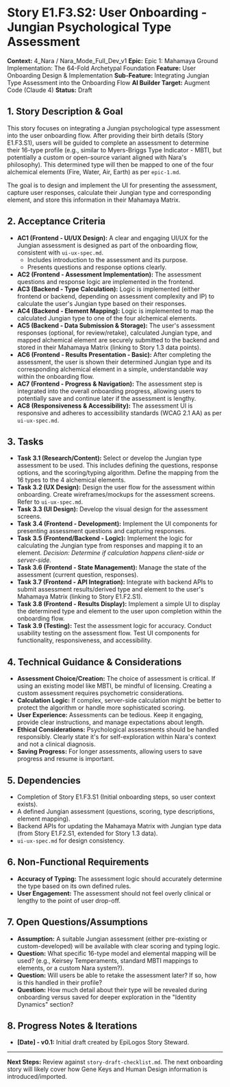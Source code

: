 # Story E1.F3.S2: User Onboarding - Jungian Psychological Type Assessment

**Context:** 4_Nara / Nara_Mode_Full_Dev_v1
**Epic:** Epic 1: Mahamaya Ground Implementation: The 64-Fold Archetypal Foundation
**Feature:** User Onboarding Design & Implementation
**Sub-Feature:** Integrating Jungian Type Assessment into the Onboarding Flow
**AI Builder Target:** Augment Code (Claude 4)
**Status:** Draft

## 1. Story Description & Goal

This story focuses on integrating a Jungian psychological type assessment into the user onboarding flow. After providing their birth details (Story E1.F3.S1), users will be guided to complete an assessment to determine their 16-type profile (e.g., similar to Myers-Briggs Type Indicator - MBTI, but potentially a custom or open-source variant aligned with Nara's philosophy). This determined type will then be mapped to one of the four alchemical elements (Fire, Water, Air, Earth) as per `epic-1.md`.

The goal is to design and implement the UI for presenting the assessment, capture user responses, calculate their Jungian type and corresponding element, and store this information in their Mahamaya Matrix.

## 2. Acceptance Criteria

*   **AC1 (Frontend - UI/UX Design):** A clear and engaging UI/UX for the Jungian assessment is designed as part of the onboarding flow, consistent with `ui-ux-spec.md`.
    *   Includes introduction to the assessment and its purpose.
    *   Presents questions and response options clearly.
*   **AC2 (Frontend - Assessment Implementation):** The assessment questions and response logic are implemented in the frontend.
*   **AC3 (Backend - Type Calculation):** Logic is implemented (either frontend or backend, depending on assessment complexity and IP) to calculate the user's Jungian type based on their responses.
*   **AC4 (Backend - Element Mapping):** Logic is implemented to map the calculated Jungian type to one of the four alchemical elements.
*   **AC5 (Backend - Data Submission & Storage):** The user's assessment responses (optional, for review/retake), calculated Jungian type, and mapped alchemical element are securely submitted to the backend and stored in their Mahamaya Matrix (linking to Story 1.3 data points).
*   **AC6 (Frontend - Results Presentation - Basic):** After completing the assessment, the user is shown their determined Jungian type and its corresponding alchemical element in a simple, understandable way within the onboarding flow.
*   **AC7 (Frontend - Progress & Navigation):** The assessment step is integrated into the overall onboarding progress, allowing users to potentially save and continue later if the assessment is lengthy.
*   **AC8 (Responsiveness & Accessibility):** The assessment UI is responsive and adheres to accessibility standards (WCAG 2.1 AA) as per `ui-ux-spec.md`.

## 3. Tasks

*   **Task 3.1 (Research/Content):** Select or develop the Jungian type assessment to be used. This includes defining the questions, response options, and the scoring/typing algorithm. Define the mapping from the 16 types to the 4 alchemical elements.
*   **Task 3.2 (UX Design):** Design the user flow for the assessment within onboarding. Create wireframes/mockups for the assessment screens. Refer to `ui-ux-spec.md`.
*   **Task 3.3 (UI Design):** Develop the visual design for the assessment screens.
*   **Task 3.4 (Frontend - Development):** Implement the UI components for presenting assessment questions and capturing responses.
*   **Task 3.5 (Frontend/Backend - Logic):** Implement the logic for calculating the Jungian type from responses and mapping it to an element. *Decision: Determine if calculation happens client-side or server-side.*
*   **Task 3.6 (Frontend - State Management):** Manage the state of the assessment (current question, responses).
*   **Task 3.7 (Frontend - API Integration):** Integrate with backend APIs to submit assessment results/derived type and element to the user's Mahamaya Matrix (linking to Story E1.F2.S1).
*   **Task 3.8 (Frontend - Results Display):** Implement a simple UI to display the determined type and element to the user upon completion within the onboarding flow.
*   **Task 3.9 (Testing):** Test the assessment logic for accuracy. Conduct usability testing on the assessment flow. Test UI components for functionality, responsiveness, and accessibility.

## 4. Technical Guidance & Considerations

*   **Assessment Choice/Creation:** The choice of assessment is critical. If using an existing model like MBTI, be mindful of licensing. Creating a custom assessment requires psychometric considerations.
*   **Calculation Logic:** If complex, server-side calculation might be better to protect the algorithm or handle more sophisticated scoring.
*   **User Experience:** Assessments can be tedious. Keep it engaging, provide clear instructions, and manage expectations about length.
*   **Ethical Considerations:** Psychological assessments should be handled responsibly. Clearly state it's for self-exploration within Nara's context and not a clinical diagnosis.
*   **Saving Progress:** For longer assessments, allowing users to save progress and resume is important.

## 5. Dependencies

*   Completion of Story E1.F3.S1 (Initial onboarding steps, so user context exists).
*   A defined Jungian assessment (questions, scoring, type descriptions, element mapping).
*   Backend APIs for updating the Mahamaya Matrix with Jungian type data (from Story E1.F2.S1, extended for Story 1.3 data).
*   `ui-ux-spec.md` for design consistency.

## 6. Non-Functional Requirements

*   **Accuracy of Typing:** The assessment logic should accurately determine the type based on its own defined rules.
*   **User Engagement:** The assessment should not feel overly clinical or lengthy to the point of user drop-off.

## 7. Open Questions/Assumptions

*   **Assumption:** A suitable Jungian assessment (either pre-existing or custom-developed) will be available with clear scoring and typing logic.
*   **Question:** What specific 16-type model and elemental mapping will be used? (e.g., Keirsey Temperaments, standard MBTI mappings to elements, or a custom Nara system?).
*   **Question:** Will users be able to retake the assessment later? If so, how is this handled in their profile?
*   **Question:** How much detail about their type will be revealed during onboarding versus saved for deeper exploration in the "Identity Dynamics" section?

## 8. Progress Notes & Iterations

*   **[Date] - v0.1:** Initial draft created by EpiLogos Story Steward.

---
**Next Steps:** Review against `story-draft-checklist.md`. The next onboarding story will likely cover how Gene Keys and Human Design information is introduced/imported.